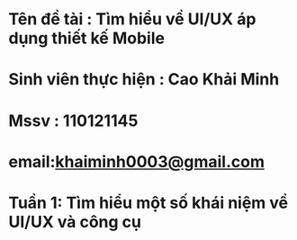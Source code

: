 # Tên đề tài : Tìm hiểu về UI/UX áp dụng thiết kế Mobile
# Sinh viên thực hiện : Cao Khải Minh
# Mssv : 110121145
# email:khaiminh0003@gmail.com
# Tuần 1: Tìm hiểu một số khái niệm về UI/UX và công cụ
